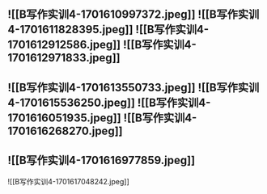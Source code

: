 ![[B写作实训4-1701610997372.jpeg]]
![[B写作实训4-1701611828395.jpeg]]
![[B写作实训4-1701612912586.jpeg]]
![[B写作实训4-1701612971833.jpeg]]
---
![[B写作实训4-1701613550733.jpeg]]
![[B写作实训4-1701615536250.jpeg]]
![[B写作实训4-1701616051935.jpeg]]
![[B写作实训4-1701616268270.jpeg]]
---
![[B写作实训4-1701616977859.jpeg]]
---
![[B写作实训4-1701617048242.jpeg]]









